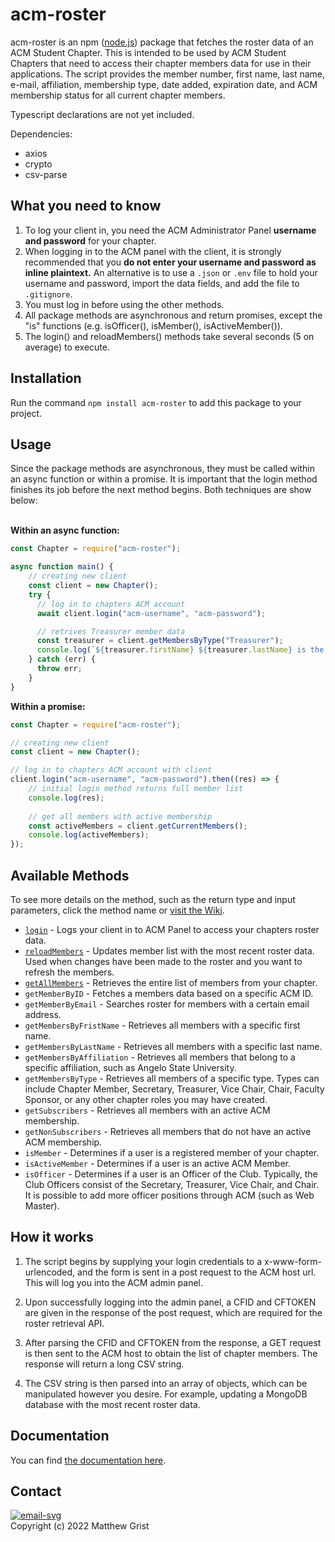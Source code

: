 # acm-roster
acm-roster is an npm ([node.js](https://nodejs.org/en/)) package that fetches the roster data of an ACM Student Chapter. This is intended to be used by ACM Student Chapters that need to access their chapter members data for use in their applications. The script provides the member number, first name, last name, e-mail, affiliation, membership type, date added, expiration date, and ACM membership status for all current chapter members.

Typescript declarations are not yet included.

Dependencies:
* axios
* crypto
* csv-parse

## What you need to know
1. To log your client in, you need the ACM Administrator Panel **username and password** for your chapter.
2. When logging in to the ACM panel with the client, it is strongly recommended that you **do not enter your username and password as inline plaintext.** An alternative is to use a `.json` or `.env` file to hold your username and password, import the data fields, and add the file to `.gitignore`.
3. You must log in before using the other methods.
4. All package methods are asynchronous and return promises, except the "is" functions (e.g. isOfficer(), isMember(), isActiveMember()).  
5. The login() and reloadMembers() methods take several seconds (5 on average) to execute.

## Installation
Run the command `npm install acm-roster` to add this package to your project.

## Usage
Since the package methods are asynchronous, they must be called within an async function or within a promise. It is important that the login method finishes its job before the next method begins. Both techniques are show below:<br><br>

**Within an async function:**
```js
const Chapter = require("acm-roster");

async function main() {
    // creating new client
    const client = new Chapter();
    try {
      // log in to chapters ACM account
      await client.login("acm-username", "acm-password");

      // retrives Treasurer member data
      const treasurer = client.getMembersByType("Treasurer");
      console.log(`${treasurer.firstName} ${treasurer.lastName} is the clubs Treasurer.`);
    } catch (err) {
      throw err;
    }
}
```

**Within a promise:**
```js
const Chapter = require("acm-roster");

// creating new client
const client = new Chapter();

// log in to chapters ACM account with client
client.login("acm-username", "acm-password").then((res) => {
    // initial login method returns full member list
    console.log(res);
	
    // get all members with active membership
    const activeMembers = client.getCurrentMembers();
    console.log(activeMembers);
});
```
## Available Methods
To see more details on the method, such as the return type and input parameters, click the method name or [visit the Wiki](https://github.com/mgrist/acm-roster/wiki).
* [`login`](https://github.com/mgrist/acm-roster/wiki/login()) - Logs your client in to ACM Panel to access your chapters roster data.
* [`reloadMembers`](https://github.com/mgrist/acm-roster/wiki/reloadMembers()) - Updates member list with the most recent roster data. Used when changes have been made to the roster and you want to refresh the members.
* [`getAllMembers`](https://github.com/mgrist/acm-roster/wiki/getAllMembers()) - Retrieves the entire list of members from your chapter.
* `getMemberByID` - Fetches a members data based on a specific ACM ID.
* `getMemberByEmail` - Searches roster for members with a certain email address.
* `getMembersByFristName` - Retrieves all members with a specific first name.
* `getMembersByLastName` - Retrieves all members with a specific last name.
* `getMembersByAffiliation` - Retrieves all members that belong to a specific affiliation, such as Angelo State University.
* `getMembersByType` - Retrieves all members of a specific type. Types can include Chapter Member, Secretary, Treasurer, Vice Chair, Chair, Faculty Sponsor, or any other chapter roles you may have created.
* `getSubscribers` - Retrieves all members with an active ACM membership.
* `getNonSubscribers` - Retrieves all members that do not have an active ACM membership.
* `isMember` - Determines if a user is a registered member of your chapter.
* `isActiveMember` - Determines if a user is an active ACM Member.
* `isOfficer` - Determines if a user is an Officer of the Club. Typically, the Club Officers consist of the Secretary, Treasurer, Vice Chair, and Chair. It is possible to add more officer positions through ACM (such as Web Master).


## How it works
1. The script begins by supplying your login credentials to a x-www-form-urlencoded, and the form is sent in a post request to the ACM host url. This will log you into the ACM admin panel.

2. Upon successfully logging into the admin panel, a CFID and CFTOKEN are given in the response of the post request, which are required for the roster retrieval API.

3. After parsing the CFID and CFTOKEN from the response, a GET request is then sent to the ACM host to obtain the list of chapter members. The response will return a long CSV string.

4. The CSV string is then parsed into an array of objects, which can be manipulated however you desire. For example, updating a MongoDB database with the most recent roster data.

## Documentation
You can find [the documentation here](https://github.com/mgrist/acm-roster/wiki).

## Contact
[![email-svg](https://img.shields.io/badge/email-matthewgrist0311%40gmail.com-red?style=flat&logo=gmail)](mailto:matthewgrist0311@gmail.com)<br>
Copyright (c) 2022 Matthew Grist
